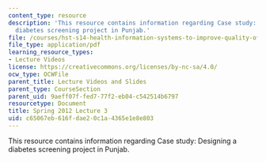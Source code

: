 ```yaml
---
content_type: resource
description: 'This resource contains information regarding Case study: Designing a
  diabetes screening project in Punjab.'
file: /courses/hst-s14-health-information-systems-to-improve-quality-of-care-in-resource-poor-settings-spring-2012/c65067eb616fdae20c1a4365e1e8e803_MITHST_S14S12_lec08_1203.pdf
file_type: application/pdf
learning_resource_types:
- Lecture Videos
license: https://creativecommons.org/licenses/by-nc-sa/4.0/
ocw_type: OCWFile
parent_title: Lecture Videos and Slides
parent_type: CourseSection
parent_uid: 9aeff07f-fed7-77f2-eb04-c542514b6797
resourcetype: Document
title: Spring 2012 Lecture 3
uid: c65067eb-616f-dae2-0c1a-4365e1e8e803
---
```

This resource contains information regarding Case study: Designing a diabetes screening project in Punjab.